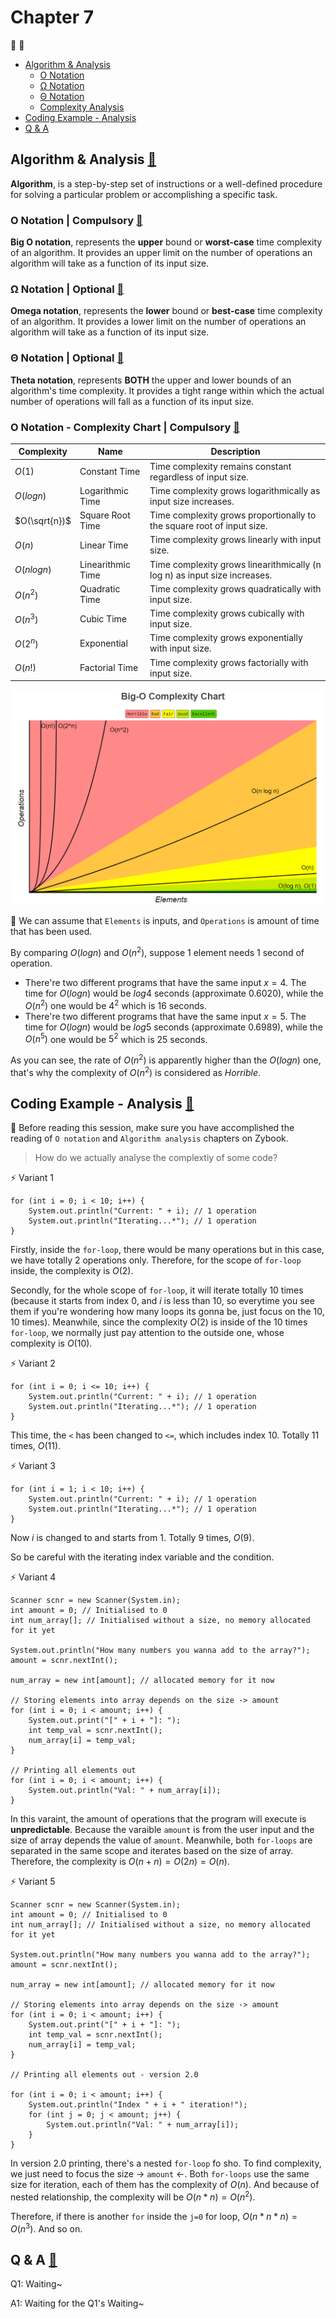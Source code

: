 # Chapter 7

:tulip: :cherry_blossom:

* [Algorithm & Analysis](#1-ac)
  * [O Notation](#1a)
  * [Ω Notation](#1b)
  * [Θ Notation](#1c)
  * [Complexity Analysis](#1d)
* [Coding Example - Analysis](#2-ca)
* [Q & A](#3-qa)

<h2 id="1-ac">Algorithm & Analysis <a href="#top">&#128205;</a></h2>

**Algorithm**, is a step-by-step set of instructions or a well-defined procedure for solving a particular problem or accomplishing a specific task.

<h3 id="1a">O Notation | <b>Compulsory</b> <a href="#top">&#128205;</a></h3>

**Big O notation**, represents the **upper** bound or **worst-case** time complexity of an algorithm. It provides an upper limit on the number of operations an algorithm will take as a function of its input size.

<h3 id="1b">Ω Notation | <b>Optional</b> <a href="#top">&#128205;</a></h3>

**Omega notation**, represents the **lower** bound or **best-case** time complexity of an algorithm. It provides a lower limit on the number of operations an algorithm will take as a function of its input size.

<h3 id="1c">Θ Notation | <b>Optional</b> <a href="#top">&#128205;</a></h3>

**Theta notation**, represents **BOTH** the upper and lower bounds of an algorithm's time complexity. It provides a tight range within which the actual number of operations will fall as a function of its input size.

<h3 id="1d">O Notation - Complexity Chart | <b>Compulsory</b> <a href="#top">&#128205;</a></h3>

| Complexity    | Name              | Description                                                               |
|---------------|-------------------|---------------------------------------------------------------------------|
| $O(1)$        | Constant Time     | Time complexity remains constant regardless of input size.                |
| $O(log n)$    | Logarithmic Time  | Time complexity grows logarithmically as input size increases.            |
| $O(\sqrt{n})$ | Square Root Time  | Time complexity grows proportionally to the square root of input size.    |
| $O(n)$        | Linear Time       | Time complexity grows linearly with input size.                           |
| $O(nlog n)$   | Linearithmic Time | Time complexity grows linearithmically (n log n) as input size increases. |
| $O(n^{2})$    | Quadratic Time    | Time complexity grows quadratically with input size.                      |
| $O(n^{3})$    | Cubic Time        | Time complexity grows cubically with input size.                          |
| $O(2^{n})$    | Exponential       | Time complexity grows exponentially with input size.                      |
| $O(n!)$       | Factorial Time    | Time complexity grows factorially with input size.                        |

![](../../lib/img/complexity_1.png)

:pencil: We can assume that `Elements` is inputs, and `Operations` is amount of time that has been used.

By comparing $O(log n)$ and $O(n^{2})$, suppose 1 element needs 1 second of operation. 

* There're two different programs that have the same input $x=4$. The time for $O(log n)$ would be $log 4$ seconds (approximate $0.6020$), while the $O(n^{2})$ one would be $4^{2}$ which is $16$ seconds.
* There're two different programs that have the same input $x=5$. The time for $O(log n)$ would be $log 5$ seconds (approximate $0.6989$), while the $O(n^{5})$ one would be $5^{2}$ which is $25$ seconds.

As you can see, the rate of $O(n^{2})$ is apparently higher than the $O(log n)$ one, that's why the complexity of $O(n^{2})$ is considered as *Horrible*.

<h2 id="2-ca">Coding Example - Analysis <a href="#top">&#128205;</a></h2>

:raising_hand: Before reading this session, make sure you have accomplished the reading of `O notation` and `Algorithm analysis` chapters on Zybook.

> How do we actually analyse the complextiy of some code?

:zap: Variant 1

```
for (int i = 0; i < 10; i++) {
    System.out.println("Current: " + i); // 1 operation
    System.out.println("Iterating...*"); // 1 operation
}
```

Firstly, inside the `for-loop`, there would be many operations but in this case, we have totally $2$ operations only. Therefore, for the scope of `for-loop` inside, the complexity is $O(2)$.

Secondly, for the whole scope of `for-loop`, it will iterate totally $10$ times (because it starts from index $0$, and $i$ is less than $10$, so everytime you see them if you're wondering how many loops its gonna be, just focus on the $10$, $10$ times). Meanwhile, since the complexity $O(2)$ is inside of the $10$ times `for-loop`, we normally just pay attention to the outside one, whose complexity is $O(10)$.

:zap: Variant 2

```
for (int i = 0; i <= 10; i++) {
    System.out.println("Current: " + i); // 1 operation
    System.out.println("Iterating...*"); // 1 operation
}
```

This time, the `<` has been changed to `<=`, which includes index $10$. Totally $11$ times, $O(11)$.

:zap: Variant 3

```
for (int i = 1; i < 10; i++) {
    System.out.println("Current: " + i); // 1 operation
    System.out.println("Iterating...*"); // 1 operation
}
```

Now $i$ is changed to and starts from $1$. Totally $9$ times, $O(9)$.

So be careful with the iterating index variable and the condition.

:zap: Variant 4

```
Scanner scnr = new Scanner(System.in);
int amount = 0; // Initialised to 0
int num_array[]; // Initialised without a size, no memory allocated for it yet

System.out.println("How many numbers you wanna add to the array?");
amount = scnr.nextInt();

num_array = new int[amount]; // allocated memory for it now

// Storing elements into array depends on the size -> amount
for (int i = 0; i < amount; i++) {
    System.out.print("[" + i + "]: ");
    int temp_val = scnr.nextInt();
    num_array[i] = temp_val;
}

// Printing all elements out
for (int i = 0; i < amount; i++) {
    System.out.println("Val: " + num_array[i]);
}
```

In this varaint, the amount of operations that the program will execute is **unpredictable**. Because the varaible `amount` is from the user input and the size of array depends the value of `amount`. Meanwhile, both `for-loops` are separated in the same scope and iterates based on the size of array. Therefore, the complexity is $O(n + n) = O(2n) = O(n)$.

:zap: Variant 5

```
Scanner scnr = new Scanner(System.in);
int amount = 0; // Initialised to 0
int num_array[]; // Initialised without a size, no memory allocated for it yet

System.out.println("How many numbers you wanna add to the array?");
amount = scnr.nextInt();

num_array = new int[amount]; // allocated memory for it now

// Storing elements into array depends on the size -> amount
for (int i = 0; i < amount; i++) {
    System.out.print("[" + i + "]: ");
    int temp_val = scnr.nextInt();
    num_array[i] = temp_val;
}

// Printing all elements out - version 2.0

for (int i = 0; i < amount; i++) {
    System.out.println("Index " + i + " iteration!");
    for (int j = 0; j < amount; j++) {
        System.out.println("Val: " + num_array[i]);
    }
}
```

In version 2.0 printing, there's a nested `for-loop` fo sho. To find complexity, we just need to focus the size -> `amount` <-. Both `for-loops` use the same size for iteration, each of them has the complexity of $O(n)$. And because of nested relationship, the complexity will be $O(n*n) = O(n^{2})$.

Therefore, if there is another `for` inside the `j=0` for loop, $O(n * n * n) = O(n^{3})$. And so on.

<h2 id="3-qa">Q & A <a href="#top">&#128205;</a></h2>

Q1: Waiting~

A1: Waiting for the Q1's Waiting~

